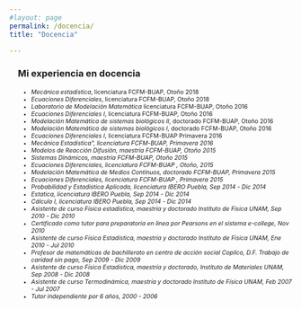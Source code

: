 ```yaml
---
#layout: page
permalink: /docencia/
title: "Docencia"

---
```

<div style="padding-left:15px;">
  
<h3 id="Docencia">Mi experiencia en docencia</h3>  

<ul>
  <li style="font-size:75%;"><i>Mecánica estadística</i>, licenciatura FCFM-BUAP, Otoño 2018</li>
  <li style="font-size:75%;"><i>Ecuaciones Diferenciales</i>, licenciatura FCFM-BUAP, Otoño 2018 </li>
  <li style="font-size:75%;"><i>Laboratorio de Modelación Matemática</i> licenciatura FCFM-BUAP, Otoño 2016</li>
  <li style="font-size:75%;"><i>Ecuaciones Diferenciales I</i>, licenciatura FCFM-BUAP, Otoño 2016</li>
  <li style="font-size:75%;"><i>Modelación Matemática de sistemas biológicos II</i>, doctorado FCFM-BUAP, Otoño 2016</li>
  <li style="font-size:75%;"><i>Modelación Matemática de sistemas biológicos I</i>, doctorado FCFM-BUAP, Otoño 2016</li>
  <li style="font-size:75%;"><i>Ecuaciones Diferenciales I</i>, licenciatura FCFM-BUAP Primavera 2016</li>
  <li style="font-size:75%;"><i>Mecánica Estadística", licenciatura FCFM-BUAP, Primavera 2016</li>
  <li style="font-size:75%;"><i>Modelos de Reacción Difusión</i>, maestría FCFM-BUAP, Otoño 2015</li>
  <li style="font-size:75%;"><i>Sistemas Dinámicos</i>, maestría FCFM-BUAP, Otoño 2015</li>
  <li style="font-size:75%;"><i>Ecuaciones Diferenciales</i>, licenciatura FCFM-BUAP , Otoño, 2015</li>
  <li style="font-size:75%;"><i>Modelación Matemática de Medios Continuos</i>, doctorado FCFM-BUAP, Primavera 2015</li>
  <li style="font-size:75%;"><i>Ecuaciones Diferenciales</i>, licenciatura FCFM-BUAP , Primavera 2015</li>
  <li style="font-size:75%;"><i>Probabilidad y Estadística Aplicada</i>, licenciatura IBERO Puebla, Sep 2014 - Dic 2014</li>
  <li style="font-size:75%;"><i>Estatica</i>, licenciatura IBERO Puebla, Sep 2014 - Dic 2014</li>
  <li style="font-size:75%;"><i>Cálculo I</i>, licenciatura IBERO Puebla, Sep 2014 - Dic 2014</li>
  <li style="font-size:75%;">Asistente de curso <i>Física estadística</i>, maestría y doctorado Instituto de Física UNAM, Sep 2010 - Dic 2010</li>
  <li style="font-size:75%;">Certificado como tutor para preparatoria en linea por Pearsons en el sistema e-college, Nov 2010</li>
  <li style="font-size:75%;">Asistente de curso <i>Física Estadística</i>, maestría y doctorado Instituto de Física UNAM, Ene 2010 - Jul 2010</li>
  <li style="font-size:75%;">Profesor de matemáticas de bachillerato en centro de acción social Copilco, D.F. Trabajo de caridad sin pago, Sep 2009 - Dic 2009</li>
  <li style="font-size:75%;">Asistente de curso <i>Física Estadística</i>, maestría y doctorado, Instituto de Materiales UNAM, Sep 2008 - Dic 2008</li>
  <li style="font-size:75%;">Asistente de curso <i>Termodinámica</i>, maestría y doctorado Instituto de Física UNAM, Feb 2007 - Jul 2007</li>
  <li style="font-size:75%;">Tutor independiente por 6 años, 2000 - 2006 </li>
</ul> 

</div>
